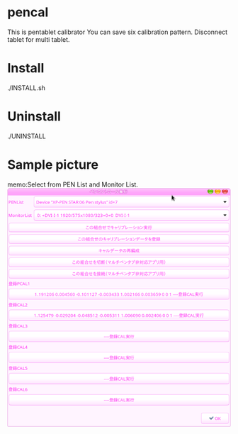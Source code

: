 # pencal
This is pentablet calibrator
You can save six calibration pattern.
Disconnect tablet for multi tablet.

# Install
./INSTALL.sh

# Uninstall
./UNINSTALL

# Sample picture
memo:Select from PEN List and Monitor List. 
![PenCal](https://raw.githubusercontent.com/megamuteki/images/master/pencal/pencal01.png)



